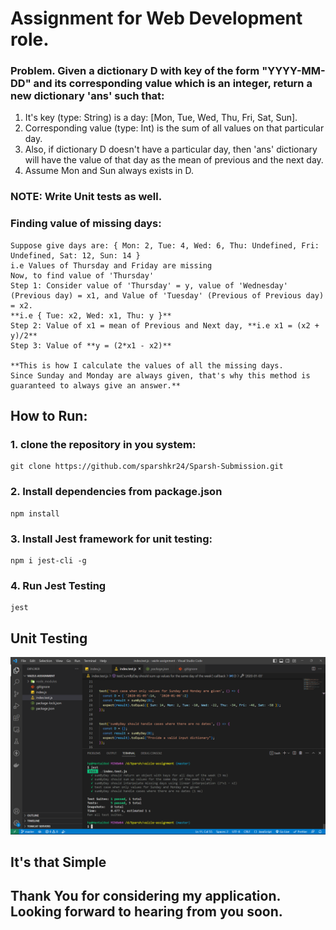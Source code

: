 # Assignment for Web Development role.

### Problem. Given a dictionary D with key of the form "YYYY-MM-DD" and its corresponding value which is an integer, return a new dictionary 'ans' such that:
1. It's key (type: String) is a day: [Mon, Tue, Wed, Thu, Fri, Sat, Sun].
2. Corresponding value (type: Int) is the sum of all values on that particular day.
3. Also, if dictionary D doesn't have a particular day, then 'ans' dictionary will have the value of that day as the mean of previous and the next day.
4. Assume Mon and Sun always exists in D.

### NOTE: Write Unit tests as well.

### Finding value of missing days:
```
Suppose give days are: { Mon: 2, Tue: 4, Wed: 6, Thu: Undefined, Fri: Undefined, Sat: 12, Sun: 14 }
i.e Values of Thursday and Friday are missing
Now, to find value of 'Thursday'
Step 1: Consider value of 'Thursday' = y, value of 'Wednesday' (Previous day) = x1, and Value of 'Tuesday' (Previous of Previous day) = x2.
**i.e { Tue: x2, Wed: x1, Thu: y }**
Step 2: Value of x1 = mean of Previous and Next day, **i.e x1 = (x2 + y)/2**
Step 3: Value of **y = (2*x1 - x2)**

**This is how I calculate the values of all the missing days.
Since Sunday and Monday are always given, that's why this method is guaranteed to always give an answer.**
```

## How to Run:
### 1. clone the repository in you system:
```
git clone https://github.com/sparshkr24/Sparsh-Submission.git
```

### 2. Install dependencies from package.json
```
npm install
```

### 3. Install Jest framework for unit testing:
```
npm i jest-cli -g
```

### 4. Run Jest Testing
```
jest
```

## Unit Testing
<img src='./screenshot.png' alt='Screenshot of the App'>



## It's that Simple

## Thank You for considering my application. Looking forward to hearing from you soon.
